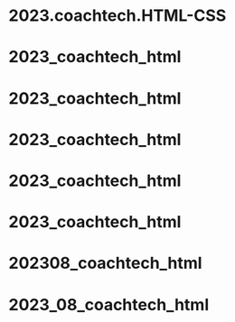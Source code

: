 # 2023.coachtech.HTML-CSS
# 2023_coachtech_html
# 2023_coachtech_html
# 2023_coachtech_html
# 2023_coachtech_html
# 2023_coachtech_html
# 202308_coachtech_html
# 2023_08_coachtech_html
